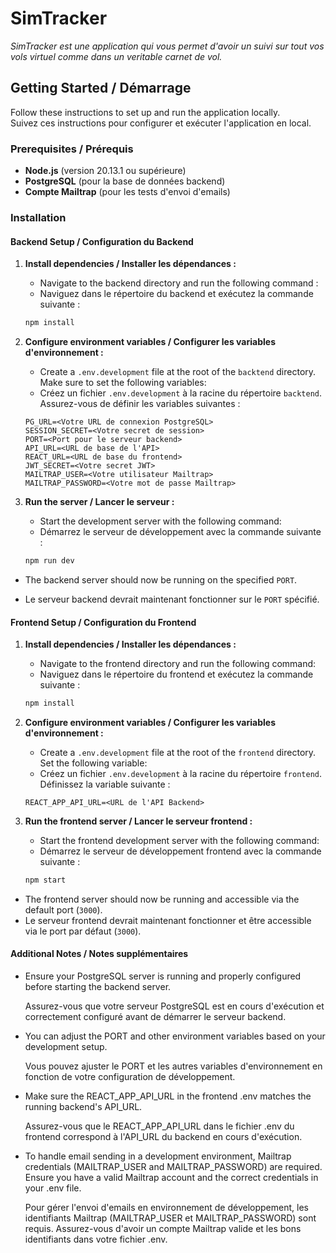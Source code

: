 # SimTracker 

*SimTracker est une application qui vous permet d'avoir un suivi sur tout vos vols virtuel comme dans un veritable carnet de vol.*

## Getting Started / Démarrage

Follow these instructions to set up and run the application locally.  
Suivez ces instructions pour configurer et exécuter l'application en local.

### Prerequisites / Prérequis

- **Node.js** (version 20.13.1 ou supérieure)
- **PostgreSQL** (pour la base de données backend)
- **Compte Mailtrap** (pour les tests d'envoi d'emails)

### Installation

#### Backend Setup / Configuration du Backend

1. **Install dependencies / Installer les dépendances :**
   - Navigate to the backend directory and run the following command :  
   - Naviguez dans le répertoire du backend et exécutez la commande suivante :

   ```bash
   npm install
2. **Configure environment variables / Configurer les variables d'environnement :**

   - Create a ``.env.development`` file at the root of the `backtend` directory. Make sure to set the following variables:
   - Créez un fichier ``.env.development`` à la racine du répertoire `backtend`. Assurez-vous de définir les variables suivantes :
  
    ```env
    PG_URL=<Votre URL de connexion PostgreSQL>
    SESSION_SECRET=<Votre secret de session>
    PORT=<Port pour le serveur backend>
    API_URL=<URL de base de l'API>
    REACT_URL=<URL de base du frontend>
    JWT_SECRET=<Votre secret JWT>
    MAILTRAP_USER=<Votre utilisateur Mailtrap>
    MAILTRAP_PASSWORD=<Votre mot de passe Mailtrap>
3. **Run the server / Lancer le serveur :**

   - Start the development server with the following command:
   - Démarrez le serveur de développement avec la commande suivante :
    ```bash
    npm run dev
- The backend server should now be running on the specified ``PORT``.

 - Le serveur backend devrait maintenant fonctionner sur le ``PORT`` spécifié.

#### Frontend Setup / Configuration du Frontend
1. **Install dependencies / Installer les dépendances :**

   - Navigate to the frontend directory and run the following command:
   - Naviguez dans le répertoire du frontend et exécutez la commande suivante :
    ```bash
    npm install
2. **Configure environment variables / Configurer les variables d'environnement :**

   - Create a ``.env.development`` file at the root of the `frontend` directory. Set the following variable:
   - Créez un fichier ``.env.development`` à la racine du répertoire `frontend`. Définissez la variable suivante :
    ```env
    REACT_APP_API_URL=<URL de l'API Backend>
3. **Run the frontend server / Lancer le serveur frontend :**

    - Start the frontend development server with the following command:
    - Démarrez le serveur de développement frontend avec la commande suivante :
    ```bash
    npm start
 - The frontend server should now be running and accessible via the default port (``3000``).
 - Le serveur frontend devrait maintenant fonctionner et être accessible via le port par défaut (``3000``).

#### Additional Notes / Notes supplémentaires
 - Ensure your PostgreSQL server is running and properly configured before starting the backend server.
  
     Assurez-vous que votre serveur PostgreSQL est en cours d'exécution et correctement configuré avant de démarrer le serveur backend.

 - You can adjust the PORT and other environment variables based on your development setup.

    Vous pouvez ajuster le PORT et les autres variables d'environnement en fonction de votre configuration de développement.

- Make sure the REACT_APP_API_URL in the frontend .env matches the running backend's API_URL.
 
     Assurez-vous que le REACT_APP_API_URL dans le fichier .env du frontend correspond à l'API_URL du backend en cours d'exécution.

 - To handle email sending in a development environment, Mailtrap credentials (MAILTRAP_USER and MAILTRAP_PASSWORD) are required. Ensure you have a valid Mailtrap account and the correct credentials in your .env file.

    Pour gérer l'envoi d'emails en environnement de développement, les identifiants Mailtrap (MAILTRAP_USER et MAILTRAP_PASSWORD) sont requis. Assurez-vous d'avoir un compte Mailtrap valide et les bons identifiants dans votre fichier .env.

